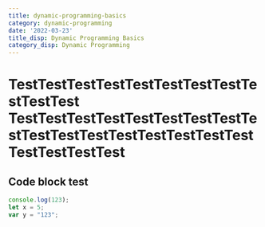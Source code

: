 ```yaml
---
title: dynamic-programming-basics
category: dynamic-programming
date: '2022-03-23'
title_disp: Dynamic Programming Basics
category_disp: Dynamic Programming
---
```


# TestTestTestTestTestTestTestTestTestTestTest TestTestTestTestTestTestTestTestTestTestTestTestTestTestTestTestTestTestTestTestTest

## Code block test

```js
console.log(123);
let x = 5;
var y = "123";
```